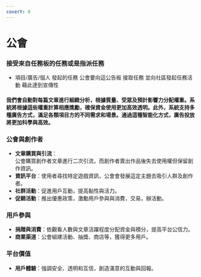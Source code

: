```yaml
---
coverY: 0
---
```


# 公會



### 接受來自任務板的任務或是指派任務

* 項目/廣告/個人 發起的任務 公會要向這公告板 接取任務 並向社區發起任務活動 藉此達到宣傳性

#### 我們會自動對每篇文章進行細緻分析，根據質量、受眾及預計影響力分配權重。系統將根據這些權重計算相應獎勵，確保資金使用更加高效透明。此外，系統支持多種廣告方式，滿足各類項目方的不同需求和場景。通過這種智能化方式，廣告投放將更加科學與高效。

### 公會與創作者

* **文章購買與引流**：\
  公會購買創作者文章進行二次引流，而創作者賣出作品後失去使用權但保留創作資訊。
* **資訊平台**：使用者尋找特定遊戲資訊，公會會發展這定主題去吸引人群及創作者。
* **社群活動**：促進用戶互動，提高黏性與活力。
* **促銷活動**：推出優惠政策，激勵用戶參與與消費，交易，辦活動。

### 用戶參與

* **捐贈與消費**：依觀看人數與文章活躍程度分配資金與積分，提高平台公信力。
* **商業渠道**：公會組建活動、抽獎、商店等，獲得更多用戶。



### 平台價值

* **用戶體驗**：強調安全、透明和互信，創造滿意的互動與回報。
